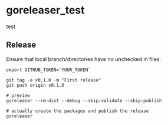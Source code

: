 # goreleaser_test
test

## Release

Ensure that local branch/directories have no unchecked in files.

```
export GITHUB_TOKEN=`YOUR_TOKEN`

git tag -a v0.1.0 -m "First release"
git push origin v0.1.0

# preview
goreleaser --rm-dist --debug --skip-validate --skip-publish

# actually create the packages and publish the release
goreleaser

```
